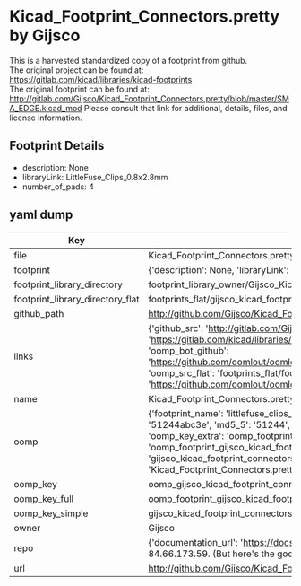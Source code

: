 # Kicad_Footprint_Connectors.pretty by Gijsco  
This is a harvested standardized copy of a footprint from github.  
The original project can be found at:  
https://gitlab.com/kicad/libraries/kicad-footprints  
The original footprint can be found at:
http://gitlab.com/Gijsco/Kicad_Footprint_Connectors.pretty/blob/master/SMA_EDGE.kicad_mod
Please consult that link for additional, details, files, and license information.  
## Footprint Details
* description: None  
* libraryLink: LittleFuse_Clips_0.8x2.8mm  
* number_of_pads: 4  
## yaml dump  
| Key | Value |  
| --- | --- |  
| file | Kicad_Footprint_Connectors.pretty/LittleFuse_Clips_0.8x2.8mm.kicad_mod |  
| footprint | {'description': None, 'libraryLink': 'LittleFuse_Clips_0.8x2.8mm', 'number_of_pads': 4} |  
| footprint_library_directory | footprint_library_owner/Gijsco_Kicad_Footprint_Connectors.pretty |  
| footprint_library_directory_flat | footprints_flat/gijsco_kicad_footprint_connectors_littlefuse_clips_0_8x2_8mm/working |  
| github_path | http://github.com/Gijsco/Kicad_Footprint_Connectors.pretty/blob/master/LittleFuse_Clips_0.8x2.8mm.kicad_mod |  
| links | {'github_src': 'http://gitlab.com/Gijsco/Kicad_Footprint_Connectors.pretty/blob/master/SMA_EDGE.kicad_mod', 'github_src_repo': 'https://gitlab.com/kicad/libraries/kicad-footprints', 'oomp_bot': 'footprints/gijsco_kicad_footprint_connectors_littlefuse_clips_0_8x2_8mm/working', 'oomp_bot_github': 'https://github.com/oomlout/oomlout_oomp_footprint_bot/tree/main/footprints/gijsco_kicad_footprint_connectors_littlefuse_clips_0_8x2_8mm/working', 'oomp_src_flat': 'footprints_flat/footprints_flat/gijsco_kicad_footprint_connectors_littlefuse_clips_0_8x2_8mm/working', 'oomp_src_flat_github': 'https://github.com/oomlout/oomlout_oomp_footprint_src/tree/main/footprints_flat/gijsco_kicad_footprint_connectors_littlefuse_clips_0_8x2_8mm/working'} |  
| name | Kicad_Footprint_Connectors.pretty |  
| oomp | {'footprint_name': 'littlefuse_clips_0_8x2_8mm', 'library_name': 'kicad_footprint_connectors', 'md5': '51244abc3e23f3bb4481a1f253451d20', 'md5_10': '51244abc3e', 'md5_5': '51244', 'md5_6': '51244a', 'oomp_key': 'oomp_gijsco_kicad_footprint_connectors_littlefuse_clips_0_8x2_8mm', 'oomp_key_extra': 'oomp_footprint_gijsco_kicad_footprint_connectors_littlefuse_clips_0_8x2_8mm', 'oomp_key_full': 'oomp_footprint_gijsco_kicad_footprint_connectors_littlefuse_clips_0_8x2_8mm_51244a', 'oomp_key_simple': 'gijsco_kicad_footprint_connectors_littlefuse_clips_0_8x2_8mm', 'original_filename': 'Kicad_Footprint_Connectors.pretty/LittleFuse_Clips_0.8x2.8mm.kicad_mod', 'owner_name': 'gijsco'} |  
| oomp_key | oomp_gijsco_kicad_footprint_connectors_littlefuse_clips_0_8x2_8mm |  
| oomp_key_full | oomp_footprint_gijsco_kicad_footprint_connectors_littlefuse_clips_0_8x2_8mm |  
| oomp_key_simple | gijsco_kicad_footprint_connectors_littlefuse_clips_0_8x2_8mm |  
| owner | Gijsco |  
| repo | {'documentation_url': 'https://docs.github.com/rest/overview/resources-in-the-rest-api#rate-limiting', 'message': "API rate limit exceeded for 84.66.173.59. (But here's the good news: Authenticated requests get a higher rate limit. Check out the documentation for more details.)"} |  
| url | http://github.com/Gijsco/Kicad_Footprint_Connectors.pretty |  

